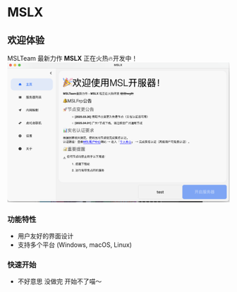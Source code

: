 # MSLX

## 欢迎体验

MSLTeam 最新力作 **MSLX** 正在火热🔥开发中！
![MSLX](/Assets/mslx_home.png)
### 功能特性
- 用户友好的界面设计
- 支持多个平台 (Windows, macOS, Linux)

### 快速开始
- 不好意思 没做完 开始不了喵～

